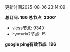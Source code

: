 更新时间2025-08-06 23:14:09

**总订阅: 188**
**总节点: 33661**
- vless节点: 9340
- hysteria2节点: 15

**google ping有效节点: 196**
